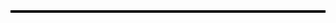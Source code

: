 ![divider](https://github.com/maran-t/maran-t/blob/main/github-header-image%201%20(3).png?raw=true)
